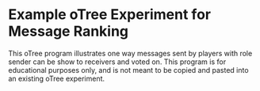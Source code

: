 # Example oTree Experiment for Message Ranking

This oTree program illustrates one way messages sent by players with role sender can be show to receivers and voted on. This program is for educational purposes only, and is not meant to be copied and pasted into an existing oTree experiment.